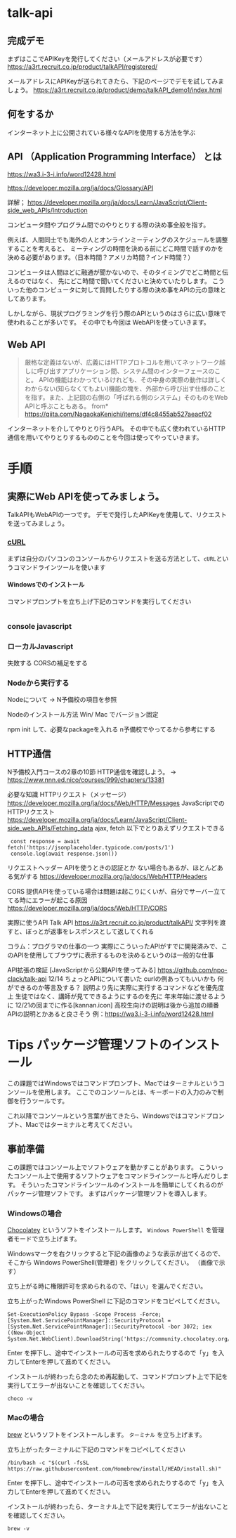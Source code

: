 # talk-api

## 完成デモ
まずはここでAPIKeyを発行してください（メールアドレスが必要です）
https://a3rt.recruit.co.jp/product/talkAPI/registered/

メールアドレスにAPIKeyが送られてきたら、下記のページでデモを試してみましょう。
https://a3rt.recruit.co.jp/product/demo/talkAPI_demo1/index.html

## 何をするか
インターネット上に公開されている様々なAPIを使用する方法を学ぶ

## API （Application Programming Interface） とは

https://wa3.i-3-i.info/word12428.html

https://developer.mozilla.org/ja/docs/Glossary/API

詳解； https://developer.mozilla.org/ja/docs/Learn/JavaScript/Client-side_web_APIs/Introduction

コンピュータ間やプログラム間でのやりとりする際の決め事全般を指す。

例えば、人間同士でも海外の人とオンラインミーティングのスケジュールを調整することを考えると、
ミーティングの時間を決める前にどこ時間で話すのかを決める必要があります。（日本時間？アメリカ時間？インド時間？）

コンピュータは人間ほどに融通が聞かないので、そのタイミングでどこ時間と伝えるのではなく、
先にどこ時間で聞いてくださいと決めていたりします。
こういった他のコンピュータに対して質問したりする際の決め事をAPIの元の意味としてあります。

しかしながら、現状プログラミングを行う際のAPIというのはさらに広い意味で使われることが多いです。
その中でも今回は WebAPIを使っていきます。

## Web API

>厳格な定義はないが、広義にはHTTPプロトコルを用いてネットワーク越しに呼び出すアプリケーション間、システム間のインターフェースのこと。
> APIの機能はわかっているけれども、その中身の実際の動作は詳しくわからない(知らなくてもよい)機能の塊を、外部から呼び出す仕様のことを指す。また、上記図の右側の「呼ばれる側のシステム」そのものをWeb APIと呼ぶこともある。
from* https://qiita.com/NagaokaKenichi/items/df4c8455ab527aeacf02

インターネットを介してやりとり行うAPI。
その中でも広く使われているHTTP通信を用いてやりとりするもののことを今回は使ってやっていきます。

# 手順

## 実際にWeb APIを使ってみましょう。
TalkAPIもWebAPIの一つです。
デモで発行したAPIKeyを使用して、リクエストを送ってみましょう。

### [cURL](https://curl.se/)
まずは自分のパソコンのコンソールからリクエストを送る方法として、`cURL`というコマンドラインツールを使います

#### Windowsでのインストール
コマンドプロンプトを立ち上げ下記のコマンドを実行してください
```
```




### console javascript

### ローカルJavascript

失敗する
CORSの補足をする

### Nodeから実行する

Nodeについて → N予備校の項目を参照

Nodeのインストール方法
Win/ Mac でバージョン固定

npm init して、必要なpackageを入れる
n予備校でやってるから参考にする





## HTTP通信
N予備校入門コースの2章の10節 HTTP通信を確認しよう。
→ https://www.nnn.ed.nico/courses/999/chapters/13381

必要な知識
HTTPリクエスト（メッセージ）
	https://developer.mozilla.org/ja/docs/Web/HTTP/Messages
JavaScriptでのHTTPリクエスト
	https://developer.mozilla.org/ja/docs/Learn/JavaScript/Client-side_web_APIs/Fetching_data
	ajax, fetch
	以下でとりあえずリクエストできる

```
 const response = await fetch('https://jsonplaceholder.typicode.com/posts/1')
 console.log(await response.json())
```

リクエストヘッダー
	APIを使うときの認証とか
	ない場合もあるが、ほとんどある気がする
	https://developer.mozilla.org/ja/docs/Web/HTTP/Headers

CORS
	提供APIを使っている場合は問題は起こりにくいが、自分でサーバー立ててる時にエラーが起こる原因
	https://developer.mozilla.org/ja/docs/Web/HTTP/CORS

実際に使うAPI
Talk API https://a3rt.recruit.co.jp/product/talkAPI/
文字列を渡すと、ぼっとが返事をレスポンスとして返してくれる


コラム：プログラマの仕事の一つ
実際にこういったAPIがすでに開発済みで、このAPIを使用してブラウザに表示するものを決めるというのは一般的な仕事


API拡張の検証
[JavaScriptから公開APIを使ってみる]
https://github.com/npo-clack/talk-api
12/14 ちょっとAPIについて書いた
curlの例あってもいいかも
何ができるのか等言及する？
説明より先に実際に実行するコマンドなどを優先度上
生徒ではなく、講師が見てできるようにするのを先に
年末年始に渡せるように  12/21の回までに作る[kannan.icon]
高校生向けの説明は後から追加の順番
APIの説明とかあると良さそう
例：https://wa3.i-3-i.info/word12428.html



# Tips パッケージ管理ソフトのインストール

この課題ではWindowsではコマンドプロンプト、Macではターミナルというコンソールを使用します。
ここでのコンソールとは、キーボードの入力のみで制御を行うツールです。

これ以降でコンソールという言葉が出てきたら、Windowsではコマンドプロンプト、Macではターミナルと考えてください。

## 事前準備
この課題ではコンソール上でソフトウェアを動かすことがあります。
こういったコンソール上で使用するソフトウェアをコマンドラインツールと呼んだりします。
そういったコマンドラインツールのインストールを簡単にしてくれるのがパッケージ管理ソフトです。
まずはパッケージ管理ソフトを導入します。

### Windowsの場合

[Chocolatey](https://chocolatey.org/) というソフトをインストールします。
`Windows PowerShell` を管理者モードで立ち上げます。

Windowsマークを右クリックすると下記の画像のような表示が出てくるので、そこから Windows PowerShell(管理者) をクリックしてください。
（画像で示す）

立ち上がる時に権限許可を求められるので、「はい」を選んでください。

立ち上がったWindows PowerShell に下記のコマンドをコピペしてください。
```
Set-ExecutionPolicy Bypass -Scope Process -Force; [System.Net.ServicePointManager]::SecurityProtocol = [System.Net.ServicePointManager]::SecurityProtocol -bor 3072; iex ((New-Object System.Net.WebClient).DownloadString('https://community.chocolatey.org/install.ps1'))
```
Enter を押下し、途中でインストールの可否を求められたりするので「y」を入力してEnterを押して進めてください。

インストールが終わったら念のため再起動して、コマンドプロンプト上で下記を実行してエラーが出ないことを確認してください。
```
choco -v
```

### Macの場合

[brew](https://brew.sh/index_ja) というソフトをインストールします。
`ターミナル` を立ち上げます。

立ち上がったターミナルに下記のコマンドをコピペしてください
```
/bin/bash -c "$(curl -fsSL https://raw.githubusercontent.com/Homebrew/install/HEAD/install.sh)"
```
Enter を押下し、途中でインストールの可否を求められたりするので「y」を入力してEnterを押して進めてください。

インストールが終わったら、ターミナル上で下記を実行してエラーが出ないことを確認してください。
```
brew -v
```